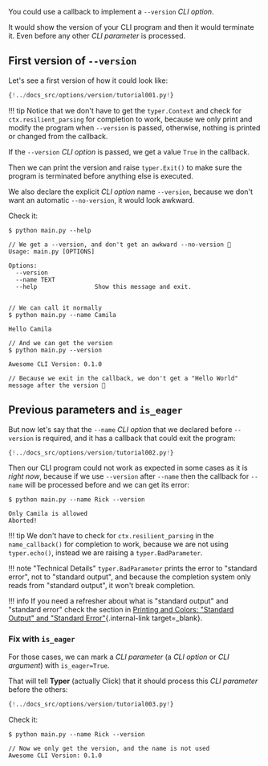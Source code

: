 You could use a callback to implement a `--version` *CLI option*.

It would show the version of your CLI program and then it would terminate it. Even before any other *CLI parameter* is processed.

## First version of `--version`

Let's see a first version of how it could look like:

```Python hl_lines="8-11  16-18"
{!../docs_src/options/version/tutorial001.py!}
```

!!! tip
    Notice that we don't have to get the `typer.Context` and check for `ctx.resilient_parsing` for completion to work, because we only print and modify the program when `--version` is passed, otherwise, nothing is printed or changed from the callback.

If the `--version` *CLI option* is passed, we get a value `True` in the callback.

Then we can print the version and raise `typer.Exit()` to make sure the program is terminated before anything else is executed.

We also declare the explicit *CLI option* name `--version`, because we don't want an automatic `--no-version`, it would look awkward.

Check it:

<div class="termy">

```console
$ python main.py --help

// We get a --version, and don't get an awkward --no-version 🎉
Usage: main.py [OPTIONS]

Options:
  --version
  --name TEXT
  --help                Show this message and exit.


// We can call it normally
$ python main.py --name Camila

Hello Camila

// And we can get the version
$ python main.py --version

Awesome CLI Version: 0.1.0

// Because we exit in the callback, we don't get a "Hello World" message after the version 🚀
```

</div>

## Previous parameters and `is_eager`

But now let's say that the `--name` *CLI option* that we declared before `--version` is required, and it has a callback that could exit the program:

```Python hl_lines="14-16  21-23"
{!../docs_src/options/version/tutorial002.py!}
```

Then our CLI program could not work as expected in some cases as it is *right now*, because if we use `--version` after `--name` then the callback for `--name` will be processed before and we can get its error:

<div class="termy">

```console
$ python main.py --name Rick --version

Only Camila is allowed
Aborted!
```

</div>

!!! tip
    We don't have to check for `ctx.resilient_parsing` in the `name_callback()` for completion to work, because we are not using `typer.echo()`, instead we are raising a `typer.BadParameter`.

!!! note "Technical Details"
    `typer.BadParameter` prints the error to "standard error", not to "standard output", and because the completion system only reads from "standard output", it won't break completion.

!!! info
    If you need a refresher about what is "standard output" and "standard error" check the section in [Printing and Colors: "Standard Output" and "Standard Error"](../printing.md#standard-output-and-standard-error){.internal-link target=_blank}.

### Fix with `is_eager`

For those cases, we can mark a *CLI parameter* (a *CLI option* or *CLI argument*) with `is_eager=True`.

That will tell **Typer** (actually Click) that it should process this *CLI parameter* before the others:

```Python hl_lines="22-24"
{!../docs_src/options/version/tutorial003.py!}
```

Check it:

<div class="termy">

```console
$ python main.py --name Rick --version

// Now we only get the version, and the name is not used
Awesome CLI Version: 0.1.0
```

</div>
